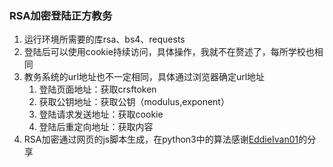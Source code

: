 ### RSA加密登陆正方教务

1. 运行环境所需要的库rsa、bs4、requests
2. 登陆后可以使用cookie持续访问，具体操作，我就不在赘述了，每所学校也相同
3. 教务系统的url地址也不一定相同，具体通过浏览器确定url地址
   1. 登陆页面地址：获取crsftoken
   2. 获取公钥地址：获取公钥（modulus,exponent）
   3. 登陆请求发送地址：获取cookie
   4. 登陆后重定向地址：获取内容
4. RSA加密通过网页的js脚本生成，在python3中的算法感谢[EddieIvan01](https://github.com/EddieIvan01/analog-login.git)的分享

